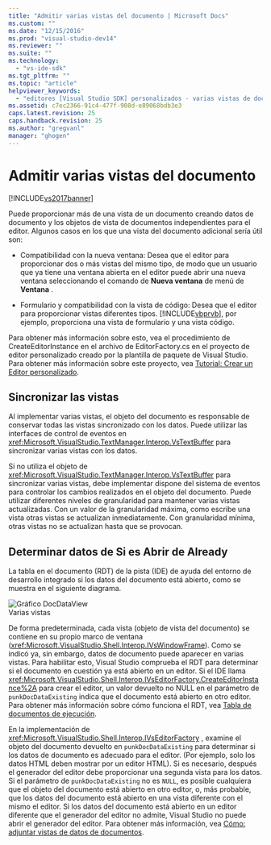 ```yaml
---
title: "Admitir varias vistas del documento | Microsoft Docs"
ms.custom: ""
ms.date: "12/15/2016"
ms.prod: "visual-studio-dev14"
ms.reviewer: ""
ms.suite: ""
ms.technology: 
  - "vs-ide-sdk"
ms.tgt_pltfrm: ""
ms.topic: "article"
helpviewer_keywords: 
  - "editores [Visual Studio SDK] personalizados - varias vistas de documento"
ms.assetid: c7ec2366-91c4-477f-908d-e89068bdb3e3
caps.latest.revision: 25
caps.handback.revision: 25
ms.author: "gregvanl"
manager: "ghogen"
---
```

# Admitir varias vistas del documento
[!INCLUDE[vs2017banner](../code-quality/includes/vs2017banner.md)]

Puede proporcionar más de una vista de un documento creando datos de documento y los objetos de vista de documentos independientes para el editor.  Algunos casos en los que una vista del documento adicional sería útil son:  
  
-   Compatibilidad con la nueva ventana: Desea que el editor para proporcionar dos o más vistas del mismo tipo, de modo que un usuario que ya tiene una ventana abierta en el editor puede abrir una nueva ventana seleccionando el comando de **Nueva ventana** de menú de **Ventana** .  
  
-   Formulario y compatibilidad con la vista de código: Desea que el editor para proporcionar vistas diferentes tipos.  [!INCLUDE[vbprvb](../code-quality/includes/vbprvb_md.md)], por ejemplo, proporciona una vista de formulario y una vista código.  
  
 Para obtener más información sobre esto, vea el procedimiento de CreateEditorInstance en el archivo de EditorFactory.cs en el proyecto de editor personalizado creado por la plantilla de paquete de Visual Studio.  Para obtener más información sobre este proyecto, vea [Tutorial: Crear un Editor personalizado](../extensibility/walkthrough-creating-a-custom-editor.md).  
  
## Sincronizar las vistas  
 Al implementar varias vistas, el objeto del documento es responsable de conservar todas las vistas sincronizado con los datos.  Puede utilizar las interfaces de control de eventos en <xref:Microsoft.VisualStudio.TextManager.Interop.VsTextBuffer> para sincronizar varias vistas con los datos.  
  
 Si no utiliza el objeto de <xref:Microsoft.VisualStudio.TextManager.Interop.VsTextBuffer> para sincronizar varias vistas, debe implementar dispone del sistema de eventos para controlar los cambios realizados en el objeto del documento.  Puede utilizar diferentes niveles de granularidad para mantener varias vistas actualizadas.  Con un valor de la granularidad máxima, como escribe una vista otras vistas se actualizan inmediatamente.  Con granularidad mínima, otras vistas no se actualizan hasta que se provocan.  
  
## Determinar datos de Si es Abrir de Already  
 La tabla en el documento \(RDT\) de la pista \(IDE\) de ayuda del entorno de desarrollo integrado si los datos del documento está abierto, como se muestra en el siguiente diagrama.  
  
 ![Gráfico DocDataView](../extensibility/media/docdataview.png "Docdataview")  
Varias vistas  
  
 De forma predeterminada, cada vista \(objeto de vista del documento\) se contiene en su propio marco de ventana \(<xref:Microsoft.VisualStudio.Shell.Interop.IVsWindowFrame>\).  Como se indicó ya, sin embargo, datos de documento puede aparecer en varias vistas.  Para habilitar esto, Visual Studio comprueba el RDT para determinar si el documento en cuestión ya está abierto en un editor.  Si el IDE llama <xref:Microsoft.VisualStudio.Shell.Interop.IVsEditorFactory.CreateEditorInstance%2A> para crear el editor, un valor devuelto no NULL en el parámetro de `punkDocDataExisting` indica que el documento está abierto en otro editor.  Para obtener más información sobre cómo funciona el RDT, vea [Tabla de documentos de ejecución](../extensibility/internals/running-document-table.md).  
  
 En la implementación de <xref:Microsoft.VisualStudio.Shell.Interop.IVsEditorFactory> , examine el objeto del documento devuelto en `punkDocDataExisting` para determinar si los datos de documento es adecuado para el editor.  \(Por ejemplo, solo los datos HTML deben mostrar por un editor HTML\). Si es necesario, después el generador del editor debe proporcionar una segunda vista para los datos.  Si el parámetro de `punkDocDataExisting` no es `NULL`, es posible cualquiera que el objeto del documento está abierto en otro editor, o, más probable, que los datos del documento está abierto en una vista diferente con el mismo el editor.  Si los datos del documento está abierto en un editor diferente que el generador del editor no admite, Visual Studio no puede abrir el generador del editor.  Para obtener más información, vea [Cómo: adjuntar vistas de datos de documentos](../extensibility/how-to-attach-views-to-document-data.md).